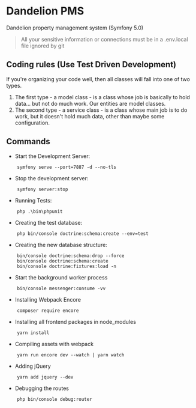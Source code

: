 # Dandelion PMS
Dandelion property management system (Symfony 5.0)

> All your sensitive information or connections must be in a .env.local file ignored by git

## Coding rules (Use Test Driven Development)

If you're organizing your code well, then all classes will fall into one of two types.   
1. The first type - a model class - is a class whose job is basically to hold data... 
but not do much work. Our entities are model classes.   
2. The second type - a service class - is a class whose main job is to do work, 
but it doesn't hold much data, other than maybe some configuration.

## Commands

- Start the Development Server:
```
    symfony serve --port=7887 -d --no-tls
```
- Stop the development server: 
``` 
    symfony server:stop
```
- Running Tests:
```
    php .\bin\phpunit
```
- Creating the test database:
```
    php bin/console doctrine:schema:create --env=test
```

- Creating the new database structure:
```
    bin/console doctrine:schema:drop --force
    bin/console doctrine:schema:create
    bin/console doctrine:fixtures:load -n
```
- Start the background worker process
```
    bin/console messenger:consume -vv
```

- Installing Webpack Encore
```
    composer require encore
```

- Installing all frontend packages in node_modules
```
    yarn install
```

- Compiling assets with webpack
```
    yarn run encore dev --watch | yarn watch
```

- Adding jQuery
```
    yarn add jquery --dev
```

- Debugging the routes
```
    php bin/console debug:router
```

